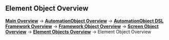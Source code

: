 ## Element Object Overview
__[Main Overview](../../../../README.md)__ ->
__[AutomationObject Overview](../../../README.md)__ ->
__[AutomationObject DSL Framework Overview](../../README.md)__ ->
__[Framework Object Overview](../../framework.md)__ ->
__[Screen Object Overview](../README.md)__ ->
__[Element Objects Overview](README.md)__ ->
Element Object Overview